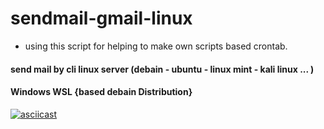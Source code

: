 # sendmail-gmail-linux
* using this script for helping to  make own scripts based  crontab.

#### send mail by cli linux server (debain - ubuntu - linux mint - kali linux ...  ) 
#### Windows WSL {based debain Distribution}

[![asciicast](https://asciinema.org/a/453213.svg)](https://asciinema.org/a/453213)
